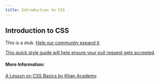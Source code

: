 ```yaml
---
title: Introduction to CSS
---
```

## Introduction to CSS

This is a stub. <a href='https://github.com/freecodecamp/guides/tree/master/src/pages/css/tutorials/introduction-to-css/index.md' target='_blank' rel='nofollow'>Help our community expand it</a>.

<a href='https://github.com/freecodecamp/guides/blob/master/README.md' target='_blank' rel='nofollow'>This quick style guide will help ensure your pull request gets accepted</a>.

<!-- The article goes here, in GitHub-flavored Markdown. Feel free to add YouTube videos, images, and CodePen/JSBin embeds  -->

#### More Information:
<a href='https://www.khanacademy.org/computing/computer-programming/html-css/intro-to-css/p/css-basics' target='_blank' rel='nofollow'>A Lesson on CSS Basics by Khan Academy</a>.



